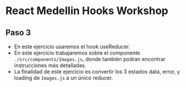 # React Medellin Hooks Workshop

## Paso 3

- En este ejercicio usaremos el hook useReducer.
- En este ejercicio trabajaremos sobre el componente `./src/components/Images.js`, donde también podran encontrar instrucciones más detalladas.
- La finalidad de este ejercicio es convertir los 3 estados data, error, y loading de `Images.js` a un único reducer.
